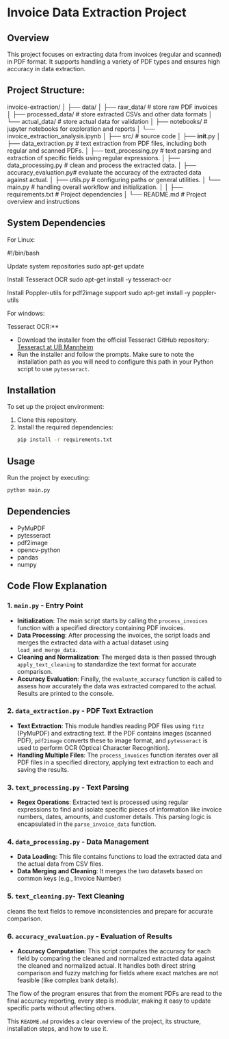 # Invoice Data Extraction Project

## Overview
This project focuses on extracting data from invoices (regular and scanned) in PDF format. It supports handling a variety of PDF types and ensures high accuracy in data extraction.


## Project Structure:

invoice-extraction/
│
├── data/
│   ├── raw_data/             # store raw PDF invoices
│   ├── processed_data/       # store extracted CSVs and other data formats
│   └── actual_data/          # store actual data for validation
│
├── notebooks/                # jupyter notebooks for exploration and reports
│   └── invoice_extraction_analysis.ipynb
│
├── src/                      # source code 
│   ├── __init__.py
│   ├── data_extraction.py    # text extraction from PDF files, including both regular and scanned PDFs.
│   ├── text_processing.py    # text parsing and extraction of specific fields using regular expressions.
│   ├── data_processing.py    # clean and process the extracted data.
│   ├── accuracy_evaluation.py# evaluate the accuracy of the extracted data against actual.
│   ├── utils.py              # configuring paths or general utilities.
│   └── main.py               # handling overall workflow and initialization.
│
│
├── requirements.txt          # Project dependencies
│
└── README.md                 # Project overview and instructions

## System Dependencies 
For Linux:

#!/bin/bash

Update system repositories
sudo apt-get update

Install Tesseract OCR
sudo apt-get install -y tesseract-ocr

Install Poppler-utils for pdf2image support
sudo apt-get install -y poppler-utils

For windows:

Tesseract OCR:**
   - Download the installer from the official Tesseract GitHub repository: [Tesseract at UB Mannheim](https://github.com/UB-Mannheim/tesseract/wiki)
   - Run the installer and follow the prompts. Make sure to note the installation path as you will need to configure this path in your Python script to use `pytesseract`.

## Installation

To set up the project environment:

1. Clone this repository.
2. Install the required dependencies:
    ```bash
    pip install -r requirements.txt
    ```

## Usage

Run the project by executing:

```bash
python main.py
```

## Dependencies
* PyMuPDF
* pytesseract
* pdf2image
* opencv-python
* pandas
* numpy

## Code Flow Explanation

### 1. `main.py` - Entry Point
- **Initialization**: The main script starts by calling the `process_invoices` function with a specified directory containing PDF invoices.
- **Data Processing**: After processing the invoices, the script loads and merges the extracted data with a actual dataset using `load_and_merge_data`.
- **Cleaning and Normalization**: The merged data is then passed through `apply_text_cleaning` to standardize the text format for accurate comparison.
- **Accuracy Evaluation**: Finally, the `evaluate_accuracy` function is called to assess how accurately the data was extracted compared to the actual. Results are printed to the console.

### 2. `data_extraction.py` - PDF Text Extraction
- **Text Extraction**: This module handles reading PDF files using `fitz` (PyMuPDF) and extracting text. If the PDF contains images (scanned PDF), `pdf2image` converts these to image format, and `pytesseract` is used to perform OCR (Optical Character Recognition).
- **Handling Multiple Files**: The `process_invoices` function iterates over all PDF files in a specified directory, applying text extraction to each and saving the results.

### 3. `text_processing.py` - Text Parsing
- **Regex Operations**: Extracted text is processed using regular expressions to find and isolate specific pieces of information like invoice numbers, dates, amounts, and customer details. This parsing logic is encapsulated in the `parse_invoice_data` function.

### 4. `data_processing.py` - Data Management
- **Data Loading**: This file contains functions to load the extracted data and the actual data from CSV files.
- **Data Merging and Cleaning**: It merges the two datasets based on common keys (e.g., Invoice Number)

### 5. `text_cleaning.py`- Text Cleaning
cleans the text fields to remove inconsistencies and prepare for accurate comparison.

### 6. `accuracy_evaluation.py` - Evaluation of Results
- **Accuracy Computation**: This script computes the accuracy for each field by comparing the cleaned and normalized extracted data against the cleaned and normalized actual. It handles both direct string comparison and fuzzy matching for fields where exact matches are not feasible (like complex bank details).

The flow of the program ensures that from the moment PDFs are read to the final accuracy reporting, every step is modular, making it easy to update specific parts without affecting others.


This `README.md` provides a clear overview of the project, its structure, installation steps, and how to use it.
